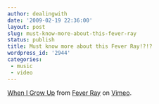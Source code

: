 ```yaml
---
author: dealingwith
date: '2009-02-19 22:36:00'
layout: post
slug: must-know-more-about-this-fever-ray
status: publish
title: Must know more about this Fever Ray!?!?
wordpress_id: '2944'
categories:
 - music
 - video
---
```



[When I Grow Up][1] from [Fever Ray][2] on [Vimeo][3].

   [1]: http://vimeo.com/3108686

   [2]: http://vimeo.com/feverrayvimeo

   [3]: http://vimeo.com

